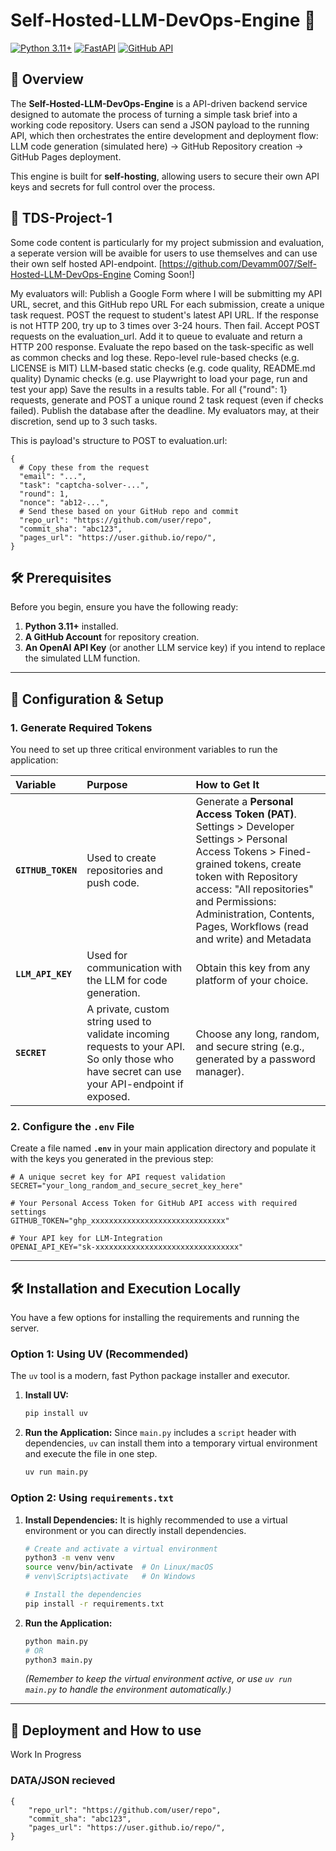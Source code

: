 # Self-Hosted-LLM-DevOps-Engine 🤖

[![Python 3.11+](https://img.shields.io/badge/Python-3.11%2B-blue.svg)](https://www.python.org/downloads/)
[![FastAPI](https://img.shields.io/badge/Framework-FastAPI-009688.svg)](https://fastapi.tiangolo.com/)
[![GitHub API](https://img.shields.io/badge/Automation-GitHub_API-black.svg)](https://docs.github.com/en/rest)

## 🎯 Overview

The **Self-Hosted-LLM-DevOps-Engine** is a API-driven backend service designed to automate the process of turning a simple task brief into a working code repository. Users can send a JSON payload to the running API, which then orchestrates the entire development and deployment flow: LLM code generation (simulated here) $\rightarrow$ GitHub Repository creation $\rightarrow$ GitHub Pages deployment.

This engine is built for **self-hosting**, allowing users to secure their own API keys and secrets for full control over the process.

## 📑 TDS-Project-1

Some code content is particularly for my project submission and evaluation, a seperate version will be avaible for users to use themselves and can use their own self hosted API-endpoint. [https://github.com/Devamm007/Self-Hosted-LLM-DevOps-Engine Coming Soon!]

My evaluators will:
Publish a Google Form where I will be submitting my API URL, secret, and this GitHub repo URL
For each submission, create a unique task request.
POST the request to student's latest API URL.
If the response is not HTTP 200, try up to 3 times over 3-24 hours. Then fail.
Accept POST requests on the evaluation_url. Add it to queue to evaluate and return a HTTP 200 response.
Evaluate the repo based on the task-specific as well as common checks and log these.
Repo-level rule-based checks (e.g. LICENSE is MIT)
LLM-based static checks (e.g. code quality, README.md quality)
Dynamic checks (e.g. use Playwright to load your page, run and test your app)
Save the results in a results table.
For all {"round": 1} requests, generate and POST a unique round 2 task request (even if checks failed).
Publish the database after the deadline.
My evaluators may, at their discretion, send up to 3 such tasks.

This is payload's structure to POST to evaluation.url:
```
{
  # Copy these from the request
  "email": "...",
  "task": "captcha-solver-...",
  "round": 1,
  "nonce": "ab12-...",
  # Send these based on your GitHub repo and commit
  "repo_url": "https://github.com/user/repo",
  "commit_sha": "abc123",
  "pages_url": "https://user.github.io/repo/",
}
```

## 🛠️ Prerequisites

Before you begin, ensure you have the following ready:

1.  **Python 3.11+** installed.
2.  **A GitHub Account** for repository creation.
3.  **An OpenAI API Key** (or another LLM service key) if you intend to replace the simulated LLM function.

---

## 🔑 Configuration & Setup

### 1. Generate Required Tokens

You need to set up three critical environment variables to run the application:

| Variable | Purpose | How to Get It |
| :--- | :--- | :--- |
| **`GITHUB_TOKEN`** | Used to create repositories and push code. | Generate a **Personal Access Token (PAT)**. Settings > Developer Settings > Personal Access Tokens > Fined-grained tokens, create token with Repository access: "All repositories" and Permissions: Administration, Contents, Pages, Workflows (read and write) and Metadata |
| **`LLM_API_KEY`** | Used for communication with the LLM for code generation. | Obtain this key from any platform of your choice. |
| **`SECRET`** | A private, custom string used to validate incoming requests to your API. So only those who have secret can use your API-endpoint if exposed. | Choose any long, random, and secure string (e.g., generated by a password manager). |

### 2. Configure the `.env` File

Create a file named **`.env`** in your main application directory and populate it with the keys you generated in the previous step:

```
# A unique secret key for API request validation
SECRET="your_long_random_and_secure_secret_key_here"

# Your Personal Access Token for GitHub API access with required settings
GITHUB_TOKEN="ghp_xxxxxxxxxxxxxxxxxxxxxxxxxxxxxx"

# Your API key for LLM-Integration
OPENAI_API_KEY="sk-xxxxxxxxxxxxxxxxxxxxxxxxxxxxxxxx"
```

---

## 🛠️ Installation and Execution Locally

You have a few options for installing the requirements and running the server.

### Option 1: Using UV (Recommended)

The `uv` tool is a modern, fast Python package installer and executor.

1.  **Install UV:**
    ```bash
    pip install uv
    ```

2.  **Run the Application:**
    Since `main.py` includes a `script` header with dependencies, `uv` can install them into a temporary virtual environment and execute the file in one step.

    ```bash
    uv run main.py
    ```

### Option 2: Using `requirements.txt`

1.  **Install Dependencies:**
    It is highly recommended to use a virtual environment or you can directly install dependencies.
    ```bash
    # Create and activate a virtual environment
    python3 -m venv venv
    source venv/bin/activate  # On Linux/macOS
    # venv\Scripts\activate   # On Windows

    # Install the dependencies
    pip install -r requirements.txt
    ```

3.  **Run the Application:**
    ```bash
    python main.py
    # OR
    python3 main.py
    ```
    *(Remember to keep the virtual environment active, or use `uv run main.py` to handle the environment automatically.)*

---

## 🚀 Deployment and How to use

Work In Progress

### DATA/JSON recieved
```
{
    "repo_url": "https://github.com/user/repo",
    "commit_sha": "abc123",
    "pages_url": "https://user.github.io/repo/",
}
```